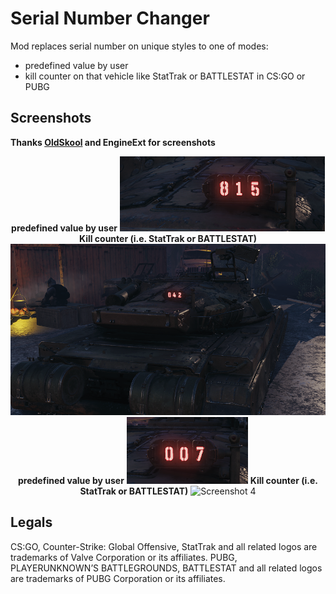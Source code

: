 # Serial Number Changer

Mod replaces serial number on unique styles to one of modes:

- predefined value by user
- kill counter on that vehicle like StatTrak or BATTLESTAT in CS:GO or PUBG

## Screenshots

**Thanks [OldSkool](https://github.com/deadhat) and EngineExt for screenshots**

<p align="center">
  <b>predefined value by user</b>
  <img src="./assets/1.png" alt="Screenshot 1"/>
  <b>Kill counter (i.e. StatTrak or BATTLESTAT)</b>
  <img src="./assets/2.png" alt="Screenshot 2"/>
  <b>predefined value by user</b>
  <img src="./assets/3.png" alt="Screenshot 3"/>
  <b>Kill counter (i.e. StatTrak or BATTLESTAT)</b>
  <img src="./assets/4.png" alt="Screenshot 4"/>
</p>

## Legals

CS:GO, Counter-Strike: Global Offensive, StatTrak and all related logos are trademarks of Valve Corporation or its affiliates.
PUBG, PLAYERUNKNOWN’S BATTLEGROUNDS, BATTLESTAT and all related logos are trademarks of PUBG Corporation or its affiliates.
